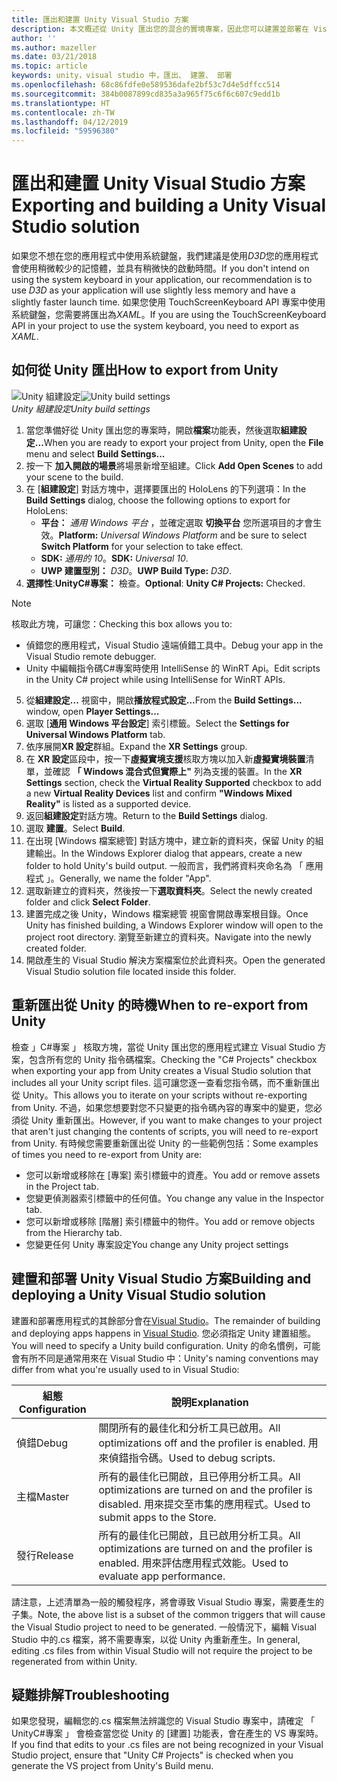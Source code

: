 ```yaml
---
title: 匯出和建置 Unity Visual Studio 方案
description: 本文概述從 Unity 匯出您的混合的實境專案，因此您可以建置並部署在 Visual Studio 中。
author: ''
ms.author: mazeller
ms.date: 03/21/2018
ms.topic: article
keywords: unity，visual studio 中，匯出、 建置、 部署
ms.openlocfilehash: 68c86fdfe0e589536dafe2bf53c7d4e5dffcc514
ms.sourcegitcommit: 384b0087899cd835a3a965f75c6f6c607c9edd1b
ms.translationtype: HT
ms.contentlocale: zh-TW
ms.lasthandoff: 04/12/2019
ms.locfileid: "59596380"
---
```

# <a name="exporting-and-building-a-unity-visual-studio-solution"></a><span data-ttu-id="02710-104">匯出和建置 Unity Visual Studio 方案</span><span class="sxs-lookup"><span data-stu-id="02710-104">Exporting and building a Unity Visual Studio solution</span></span>

<span data-ttu-id="02710-105">如果您不想在您的應用程式中使用系統鍵盤，我們建議是使用*D3D*您的應用程式會使用稍微較少的記憶體，並具有稍微快的啟動時間。</span><span class="sxs-lookup"><span data-stu-id="02710-105">If you don't intend on using the system keyboard in your application, our recommendation is to use *D3D* as your application will use slightly less memory and have a slightly faster launch time.</span></span> <span data-ttu-id="02710-106">如果您使用 TouchScreenKeyboard API 專案中使用系統鍵盤，您需要將匯出為*XAML*。</span><span class="sxs-lookup"><span data-stu-id="02710-106">If you are using the TouchScreenKeyboard API in your project to use the system keyboard, you need to export as *XAML*.</span></span>

## <a name="how-to-export-from-unity"></a><span data-ttu-id="02710-107">如何從 Unity 匯出</span><span class="sxs-lookup"><span data-stu-id="02710-107">How to export from Unity</span></span>

<span data-ttu-id="02710-108">![Unity 組建設定](images/unitybuildsettings-300px.png)</span><span class="sxs-lookup"><span data-stu-id="02710-108">![Unity build settings](images/unitybuildsettings-300px.png)</span></span><br>
<span data-ttu-id="02710-109">*Unity 組建設定*</span><span class="sxs-lookup"><span data-stu-id="02710-109">*Unity build settings*</span></span>

1. <span data-ttu-id="02710-110">當您準備好從 Unity 匯出您的專案時，開啟**檔案**功能表，然後選取**組建設定...**</span><span class="sxs-lookup"><span data-stu-id="02710-110">When you are ready to export your project from Unity, open the **File** menu and select **Build Settings...**</span></span>
2. <span data-ttu-id="02710-111">按一下 **加入開啟的場景**將場景新增至組建。</span><span class="sxs-lookup"><span data-stu-id="02710-111">Click **Add Open Scenes** to add your scene to the build.</span></span>
3. <span data-ttu-id="02710-112">在 [**組建設定**] 對話方塊中，選擇要匯出的 HoloLens 的下列選項：</span><span class="sxs-lookup"><span data-stu-id="02710-112">In the **Build Settings** dialog, choose the following options to export for HoloLens:</span></span>
   * <span data-ttu-id="02710-113">**平台：** *通用 Windows 平台* ，並確定選取 **切換平台** 您所選項目的才會生效。</span><span class="sxs-lookup"><span data-stu-id="02710-113">**Platform:** *Universal Windows Platform* and be sure to select **Switch Platform** for your selection to take effect.</span></span>
   * <span data-ttu-id="02710-114">**SDK:**  *通用的 10*。</span><span class="sxs-lookup"><span data-stu-id="02710-114">**SDK:** *Universal 10*.</span></span>
   * <span data-ttu-id="02710-115">**UWP 建置型別：**  *D3D*。</span><span class="sxs-lookup"><span data-stu-id="02710-115">**UWP Build Type:** *D3D*.</span></span>
4. <span data-ttu-id="02710-116">**選擇性**:**UnityC#專案：** 檢查。</span><span class="sxs-lookup"><span data-stu-id="02710-116">**Optional**: **Unity C# Projects:** Checked.</span></span>

>[!NOTE]
><span data-ttu-id="02710-117">核取此方塊，可讓您：</span><span class="sxs-lookup"><span data-stu-id="02710-117">Checking this box allows you to:</span></span>
>* <span data-ttu-id="02710-118">偵錯您的應用程式，Visual Studio 遠端偵錯工具中。</span><span class="sxs-lookup"><span data-stu-id="02710-118">Debug your app in the Visual Studio remote debugger.</span></span>
>* <span data-ttu-id="02710-119">Unity 中編輯指令碼C#專案時使用 IntelliSense 的 WinRT Api。</span><span class="sxs-lookup"><span data-stu-id="02710-119">Edit scripts in the Unity C# project while using IntelliSense for WinRT APIs.</span></span>

5. <span data-ttu-id="02710-120">從**組建設定...** 視窗中，開啟**播放程式設定...**</span><span class="sxs-lookup"><span data-stu-id="02710-120">From the **Build Settings...** window, open **Player Settings...**</span></span>
6. <span data-ttu-id="02710-121">選取 [**通用 Windows 平台設定**] 索引標籤。</span><span class="sxs-lookup"><span data-stu-id="02710-121">Select the **Settings for Universal Windows Platform** tab.</span></span>
7. <span data-ttu-id="02710-122">依序展開**XR 設定**群組。</span><span class="sxs-lookup"><span data-stu-id="02710-122">Expand the **XR Settings** group.</span></span>
8. <span data-ttu-id="02710-123">在  **XR 設定**區段中，按一下**虛擬實境支援**核取方塊以加入新**虛擬實境裝置**清單，並確認 **「 Windows 混合式但實際上"** 列為支援的裝置。</span><span class="sxs-lookup"><span data-stu-id="02710-123">In the **XR Settings** section, check the **Virtual Reality Supported** checkbox to add a new **Virtual Reality Devices** list and confirm **"Windows Mixed Reality"** is listed as a supported device.</span></span>
9. <span data-ttu-id="02710-124">返回**組建設定**對話方塊。</span><span class="sxs-lookup"><span data-stu-id="02710-124">Return to the **Build Settings** dialog.</span></span>
10. <span data-ttu-id="02710-125">選取 **建置**。</span><span class="sxs-lookup"><span data-stu-id="02710-125">Select **Build**.</span></span>
11. <span data-ttu-id="02710-126">在出現 [Windows 檔案總管] 對話方塊中，建立新的資料夾，保留 Unity 的組建輸出。</span><span class="sxs-lookup"><span data-stu-id="02710-126">In the Windows Explorer dialog that appears, create a new folder to hold Unity's build output.</span></span> <span data-ttu-id="02710-127">一般而言，我們將資料夾命名為 「 應用程式 」。</span><span class="sxs-lookup"><span data-stu-id="02710-127">Generally, we name the folder "App".</span></span>
12. <span data-ttu-id="02710-128">選取新建立的資料夾，然後按一下**選取資料夾**。</span><span class="sxs-lookup"><span data-stu-id="02710-128">Select the newly created folder and click **Select Folder**.</span></span>
13. <span data-ttu-id="02710-129">建置完成之後 Unity，Windows 檔案總管 視窗會開啟專案根目錄。</span><span class="sxs-lookup"><span data-stu-id="02710-129">Once Unity has finished building, a Windows Explorer window will open to the project root directory.</span></span> <span data-ttu-id="02710-130">瀏覽至新建立的資料夾。</span><span class="sxs-lookup"><span data-stu-id="02710-130">Navigate into the newly created folder.</span></span>
14. <span data-ttu-id="02710-131">開啟產生的 Visual Studio 解決方案檔案位於此資料夾。</span><span class="sxs-lookup"><span data-stu-id="02710-131">Open the generated Visual Studio solution file located inside this folder.</span></span>

## <a name="when-to-re-export-from-unity"></a><span data-ttu-id="02710-132">重新匯出從 Unity 的時機</span><span class="sxs-lookup"><span data-stu-id="02710-132">When to re-export from Unity</span></span>

<span data-ttu-id="02710-133">檢查 」C#專案 」 核取方塊，當從 Unity 匯出您的應用程式建立 Visual Studio 方案，包含所有您的 Unity 指令碼檔案。</span><span class="sxs-lookup"><span data-stu-id="02710-133">Checking the "C# Projects" checkbox when exporting your app from Unity creates a Visual Studio solution that includes all your Unity script files.</span></span> <span data-ttu-id="02710-134">這可讓您逐一查看您指令碼，而不重新匯出從 Unity。</span><span class="sxs-lookup"><span data-stu-id="02710-134">This allows you to iterate on your scripts without re-exporting from Unity.</span></span> <span data-ttu-id="02710-135">不過，如果您想要對您不只變更的指令碼內容的專案中的變更，您必須從 Unity 重新匯出。</span><span class="sxs-lookup"><span data-stu-id="02710-135">However, if you want to make changes to your project that aren't just changing the contents of scripts, you will need to re-export from Unity.</span></span> <span data-ttu-id="02710-136">有時候您需要重新匯出從 Unity 的一些範例包括：</span><span class="sxs-lookup"><span data-stu-id="02710-136">Some examples of times you need to re-export from Unity are:</span></span>
* <span data-ttu-id="02710-137">您可以新增或移除在 [專案] 索引標籤中的資產。</span><span class="sxs-lookup"><span data-stu-id="02710-137">You add or remove assets in the Project tab.</span></span>
* <span data-ttu-id="02710-138">您變更偵測器索引標籤中的任何值。</span><span class="sxs-lookup"><span data-stu-id="02710-138">You change any value in the Inspector tab.</span></span>
* <span data-ttu-id="02710-139">您可以新增或移除 [階層] 索引標籤中的物件。</span><span class="sxs-lookup"><span data-stu-id="02710-139">You add or remove objects from the Hierarchy tab.</span></span>
* <span data-ttu-id="02710-140">您變更任何 Unity 專案設定</span><span class="sxs-lookup"><span data-stu-id="02710-140">You change any Unity project settings</span></span>

## <a name="building-and-deploying-a-unity-visual-studio-solution"></a><span data-ttu-id="02710-141">建置和部署 Unity Visual Studio 方案</span><span class="sxs-lookup"><span data-stu-id="02710-141">Building and deploying a Unity Visual Studio solution</span></span>

<span data-ttu-id="02710-142">建置和部署應用程式的其餘部分會在[Visual Studio](using-visual-studio.md)。</span><span class="sxs-lookup"><span data-stu-id="02710-142">The remainder of building and deploying apps happens in [Visual Studio](using-visual-studio.md).</span></span> <span data-ttu-id="02710-143">您必須指定 Unity 建置組態。</span><span class="sxs-lookup"><span data-stu-id="02710-143">You will need to specify a Unity build configuration.</span></span> <span data-ttu-id="02710-144">Unity 的命名慣例，可能會有所不同是通常用來在 Visual Studio 中：</span><span class="sxs-lookup"><span data-stu-id="02710-144">Unity's naming conventions may differ from what you're usually used to in Visual Studio:</span></span>

|  <span data-ttu-id="02710-145">組態</span><span class="sxs-lookup"><span data-stu-id="02710-145">Configuration</span></span>  |  <span data-ttu-id="02710-146">說明</span><span class="sxs-lookup"><span data-stu-id="02710-146">Explanation</span></span> | 
|----------|----------|
|  <span data-ttu-id="02710-147">偵錯</span><span class="sxs-lookup"><span data-stu-id="02710-147">Debug</span></span>  |  <span data-ttu-id="02710-148">關閉所有的最佳化和分析工具已啟用。</span><span class="sxs-lookup"><span data-stu-id="02710-148">All optimizations off and the profiler is enabled.</span></span> <span data-ttu-id="02710-149">用來偵錯指令碼。</span><span class="sxs-lookup"><span data-stu-id="02710-149">Used to debug scripts.</span></span> | 
|  <span data-ttu-id="02710-150">主檔</span><span class="sxs-lookup"><span data-stu-id="02710-150">Master</span></span>  |  <span data-ttu-id="02710-151">所有的最佳化已開啟，且已停用分析工具。</span><span class="sxs-lookup"><span data-stu-id="02710-151">All optimizations are turned on and the profiler is disabled.</span></span> <span data-ttu-id="02710-152">用來提交至市集的應用程式。</span><span class="sxs-lookup"><span data-stu-id="02710-152">Used to submit apps to the Store.</span></span> | 
|  <span data-ttu-id="02710-153">發行</span><span class="sxs-lookup"><span data-stu-id="02710-153">Release</span></span>  |  <span data-ttu-id="02710-154">所有的最佳化已開啟，且已啟用分析工具。</span><span class="sxs-lookup"><span data-stu-id="02710-154">All optimizations are turned on and the profiler is enabled.</span></span> <span data-ttu-id="02710-155">用來評估應用程式效能。</span><span class="sxs-lookup"><span data-stu-id="02710-155">Used to evaluate app performance.</span></span> | 

<span data-ttu-id="02710-156">請注意，上述清單為一般的觸發程序，將會導致 Visual Studio 專案，需要產生的子集。</span><span class="sxs-lookup"><span data-stu-id="02710-156">Note, the above list is a subset of the common triggers that will cause the Visual Studio project to need to be generated.</span></span> <span data-ttu-id="02710-157">一般情況下，編輯 Visual Studio 中的.cs 檔案，將不需要專案，以從 Unity 內重新產生。</span><span class="sxs-lookup"><span data-stu-id="02710-157">In general, editing .cs files from within Visual Studio will not require the project to be regenerated from within Unity.</span></span>

## <a name="troubleshooting"></a><span data-ttu-id="02710-158">疑難排解</span><span class="sxs-lookup"><span data-stu-id="02710-158">Troubleshooting</span></span>

<span data-ttu-id="02710-159">如果您發現，編輯您的.cs 檔案無法辨識您的 Visual Studio 專案中，請確定 「 UnityC#專案 」 會檢查當您從 Unity 的 [建置] 功能表，會在產生的 VS 專案時。</span><span class="sxs-lookup"><span data-stu-id="02710-159">If you find that edits to your .cs files are not being recognized in your Visual Studio project, ensure that "Unity C# Projects" is checked when you generate the VS project from Unity's Build menu.</span></span>
